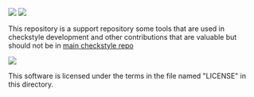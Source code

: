 [![][travis img]][travis]
[![][appveyor img]][appveyor]

This repository is a support repository some tools that are used in checkstyle development and other
contributions that are valuable but should not be in [main checkstyle repo](https://github.com/checkstyle/checkstyle)

[![][license img]][license]

This software is licensed under the terms in the file named "LICENSE" in this
directory.

[travis]:https://travis-ci.org/checkstyle/contribution/builds
[travis img]:https://secure.travis-ci.org/checkstyle/contribution.png

[appveyor]:https://ci.appveyor.com/project/checkstyle/contribution/history
[appveyor img]:https://ci.appveyor.com/api/projects/status/yelui79rde629d2a?svg=true

[license]:LICENSE
[license img]:https://img.shields.io/badge/license-GNU%20LGPL%20v2.1-blue.svg

